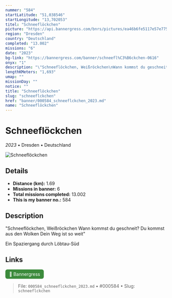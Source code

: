 ```yaml
---
nummer: "584"
startLatitude: "51,038546"
startLongitude: "13,702053"
titel: "Schneeflöckchen"
picture: "https://api.bannergress.com/bnrs/pictures/ea46b6fe5117e57e775d3d706faf2716"
region: "Dresden"
country: "Deutschland"
completed: "13.002"
missions: "6"
date: "2023"
bg-link: "https://bannergress.com/banner/schneefl%C3%B6ckchen-0616"
onyx: "1"
description: "\"Schneeflöckchen, Weißröckchen\nWann kommst du geschneit?\nDu kommst aus den Wolken\nDein Weg ist so weit\"\n\nEin Spaziergang durch Löbtau-Süd"
lengthKMeters: "1,693"
umap: ""
missionDay: ""
notice: ""
title: "Schneeflöckchen"
slug: "schneeflckchen"
href: "banner/000584_schneeflckchen_2023.md"
name: "Schneeflöckchen"
---
```

# Schneeflöckchen

*2023* • Dresden • Deutschland

![Schneeflöckchen](https://api.bannergress.com/bnrs/pictures/ea46b6fe5117e57e775d3d706faf2716)



## Details
- **Distance (km):** 1.69
- **Missions in banner:** 6
- **Total missions completed:** 13.002
- **This is my banner no.:** 584



## Description
"Schneeflöckchen, Weißröckchen
Wann kommst du geschneit?
Du kommst aus den Wolken
Dein Weg ist so weit"

Ein Spaziergang durch Löbtau-Süd



## Links
<a href="https://bannergress.com/banner/schneefl%C3%B6ckchen-0616" target="_blank" style="display:inline-block;margin-right:8px;padding:6px 12px;background:#3c8b3c;color:#fff;text-decoration:none;border-radius:6px;">🔗 Bannergress</a>



> File: `000584_schneeflckchen_2023.md`
> • #000584
> • Slug: `schneeflckchen`
